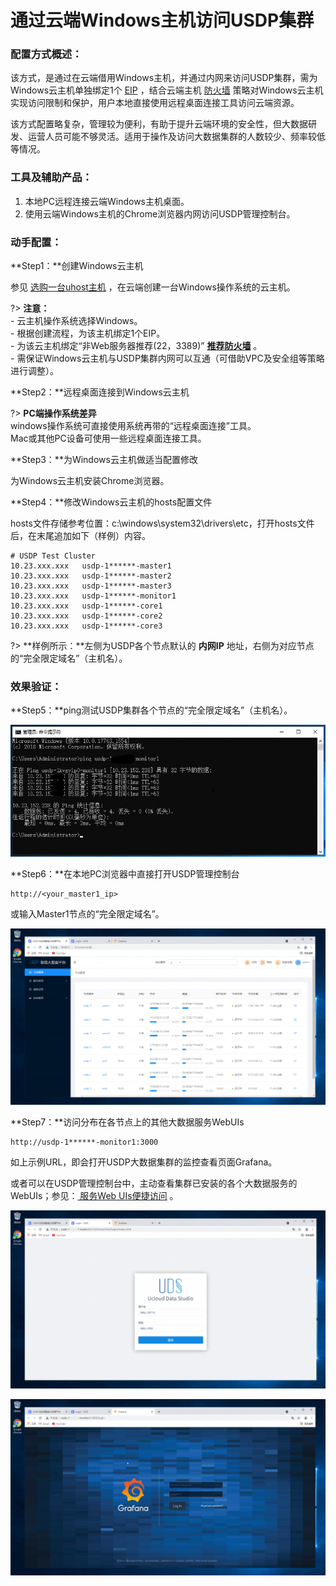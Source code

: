 # 通过云端Windows主机访问USDP集群

### 配置方式概述：

该方式，是通过在云端借用Windows主机，并通过内网来访问USDP集群，需为Windows云主机单独绑定1个 [EIP](https://docs.ucloud.cn/unet/eip/guide?id=%e7%94%b3%e8%af%b7%e5%bc%b9%e6%80%a7ip) ，结合云端主机 [防火墙](https://docs.ucloud.cn/unet/firewall/guide) 策略对Windows云主机实现访问限制和保护，用户本地直接使用远程桌面连接工具访问云端资源。

该方式配置略复杂，管理较为便利，有助于提升云端环境的安全性，但大数据研发、运营人员可能不够灵活。适用于操作及访问大数据集群的人数较少、频率较低等情况。

### 工具及辅助产品：

1. 本地PC远程连接云端Windows主机桌面。
2. 使用云端Windows主机的Chrome浏览器内网访问USDP管理控制台。

### 动手配置：

**Step1：**创建Windows云主机

参见 [选购一台uhost主机](https://docs.ucloud.cn/uhost/newuser/briefguide) ，在云端创建一台Windows操作系统的云主机。

?> **注意：**</br>- 云主机操作系统选择Windows。</br>- 根据创建流程，为该主机绑定1个EIP。</br>- 为该云主机绑定“非Web服务器推荐(22，3389)” [**推荐防火墙**](https://docs.ucloud.cn/unet/firewall/guide?id=推荐防火墙) 。</br>- 需保证Windows云主机与USDP集群内网可以互通（可借助VPC及安全组等策略进行调整）。

**Step2：**远程桌面连接到Windows云主机

?> **PC端操作系统差异**</br>windows操作系统可直接使用系统再带的“远程桌面连接”工具。</br>Mac或其他PC设备可使用一些远程桌面连接工具。

**Step3：**为Windows云主机做适当配置修改

为Windows云主机安装Chrome浏览器。

**Step4：**修改Windows云主机的hosts配置文件

hosts文件存储参考位置：c:\windows\system32\drivers\etc，打开hosts文件后，在末尾追加如下（样例）内容。

~~~shell
# USDP Test Cluster
10.23.xxx.xxx	usdp-1******-master1
10.23.xxx.xxx	usdp-1******-master2
10.23.xxx.xxx	usdp-1******-master3
10.23.xxx.xxx	usdp-1******-monitor1
10.23.xxx.xxx	usdp-1******-core1
10.23.xxx.xxx	usdp-1******-core2
10.23.xxx.xxx	usdp-1******-core3
~~~

?> **样例所示：**左侧为USDP各个节点默认的 **内网IP** 地址，右侧为对应节点的“完全限定域名”（主机名）。

### 效果验证：

**Step5：**ping测试USDP集群各个节点的“完全限定域名”（主机名）。

![usdp_internet_access_73311](../../images/operate/access/usdp_internet_access_73311.png)

**Step6：**在本地PC浏览器中直接打开USDP管理控制台

~~~URL
http://<your_master1_ip>
~~~

或输入Master1节点的“完全限定域名”。

![usdp_internet_access_74043](../../images/operate/access/usdp_internet_access_74043.png)

**Step7：**访问分布在各节点上的其他大数据服务WebUIs

~~~URL
http://usdp-1******-monitor1:3000
~~~

如上示例URL，即会打开USDP大数据集群的监控查看页面Grafana。

或者可以在USDP管理控制台中，主动查看集群已安装的各个大数据服务的WebUIs；参见：[ 服务Web UIs便捷访问](/USDP/operate/service/compute_kind?id=yarn-服务web-uis便捷访问) 。

![usdp_internet_access_73746](../../images/operate/access/usdp_internet_access_73746.png)

![usdp_internet_access_73840](../../images/operate/access/usdp_internet_access_73840.png)

